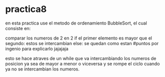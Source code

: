 # practica8

en esta practica use el metodo de ordenamiento BubbleSort, el cual consiste en:

comparar los numeros de 2 en 2
if el primer elemento es mayor que el segundo:
  estos se intercambian
  else:
    se quedan como estan 
#puntos por ingenio para explicarlo jajajaja

esto se hace atraves de un while que va intercambiando los numeros de posicion
ya sea de mayor a menor o viceversa
y se rompe el ciclo cuando ya no se intercambian los numeros.

